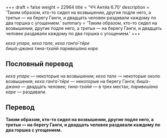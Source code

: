 +++
draft = false
weight = 22964
title = 'ЧЧ Антйа 6.70'
description = 'Таким образом, кто-то сидел на возвышении, другие подле него, а третьи — на берегу Ганги, и двадцать человек раздавали каждому по два горшка с угощением.'
summary = 'Таким образом, кто-то сидел на возвышении, другие подле него, а третьи — на берегу Ганги, и двадцать человек раздавали каждому по два горшка с угощением.'
+++

_кеха упаре,_ _кеха тале,_ _кеха ган̇га̄-тӣре  
биш́а-джана тина-т̣ха̄н̃и паривеш́ана каре_

## Пословный перевод

_кеха_ _упаре_ — некоторые на возвышении; _кеха_ _тале_ — некоторые около возвышения; _кеха_ _ган̇га̄_\-_тӣре_ — некоторые на берегу Ганги; _биш́а_\-_джана_ — двадцать человек; _тина_\-_т̣ха̄н̃и_ — в трех местах; _паривеш́ана_ _каре_ — раздавали.

## Перевод

**Таким образом, кто-то сидел на возвышении, другие подле него, а третьи — на берегу Ганги, и двадцать человек раздавали каждому по два горшка с угощением.**
